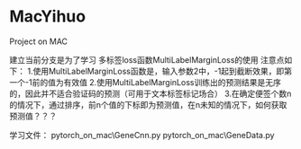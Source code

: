 # MacYihuo
Project on MAC

建立当前分支是为了学习 多标签loss函数MultiLabelMarginLoss的使用
注意点如下：
1.使用MultiLabelMarginLoss函数是，输入参数2中，-1起到截断效果，即第一个-1前的值为有效值
2.使用MultiLabelMarginLoss训练出的预测结果是无序的，因此并不适合验证码的预测（可用于文本标签标记场合）
3.在确定便签个数n的情况下，通过排序，前n个值的下标即为预测值，在n未知的情况下，如何获取预测值？？？

学习文件：
pytorch_on_mac\GeneCnn.py
pytorch_on_mac\GeneData.py
